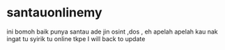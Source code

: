 # santauonlinemy
ini bomoh baik punya santau ade jin osint ,dos , eh apelah apelah kau nak ingat tu syirik tu online tkpe 
 I will back to update 
